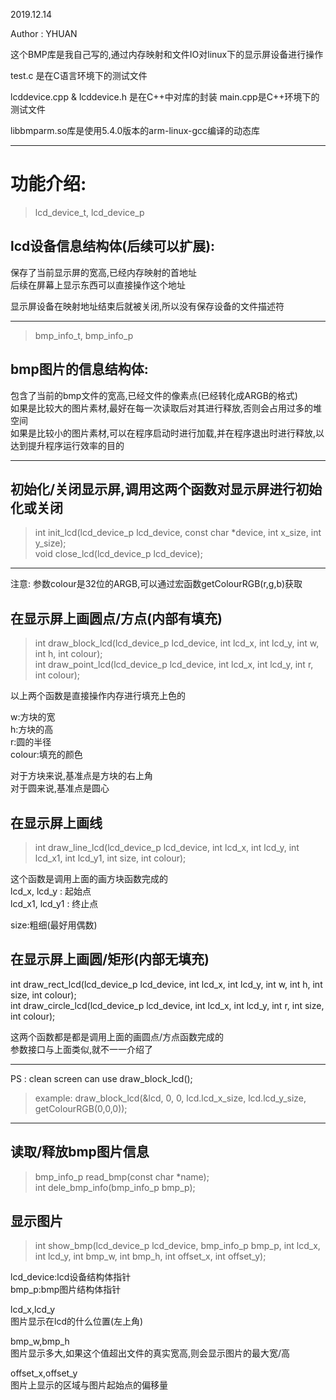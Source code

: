 2019.12.14
 
Author : YHUAN
 
这个BMP库是我自己写的,通过内存映射和文件IO对linux下的显示屏设备进行操作

test.c 是在C语言环境下的测试文件

lcddevice.cpp & lcddevice.h 是在C++中对库的封装
main.cpp是C++环境下的测试文件

libbmparm.so库是使用5.4.0版本的arm-linux-gcc编译的动态库

---------------------------------------------------------------------------------------------------------


# **功能介绍:**

> lcd_device_t, lcd_device_p  


## lcd设备信息结构体(后续可以扩展):
保存了当前显示屏的宽高,已经内存映射的首地址  
后续在屏幕上显示东西可以直接操作这个地址  


显示屏设备在映射地址结束后就被关闭,所以没有保存设备的文件描述符  

--------------------------------------------------------------

> bmp_info_t, bmp_info_p


## bmp图片的信息结构体:
包含了当前的bmp文件的宽高,已经文件的像素点(已经转化成ARGB的格式)  
如果是比较大的图片素材,最好在每一次读取后对其进行释放,否则会占用过多的堆空间  
如果是比较小的图片素材,可以在程序启动时进行加载,并在程序退出时进行释放,以达到提升程序运行效率的目的  


--------------------------------------------------------------


## 初始化/关闭显示屏,调用这两个函数对显示屏进行初始化或关闭
> int init_lcd(lcd_device_p lcd_device, const char *device, int x_size, int y_size);  
> void close_lcd(lcd_device_p lcd_device);  


--------------------------------------------------------------  

注意: 参数colour是32位的ARGB,可以通过宏函数getColourRGB(r,g,b)获取  


## 在显示屏上画圆点/方点(内部有填充)  
> int draw_block_lcd(lcd_device_p lcd_device, int lcd_x, int lcd_y, int w, int h, int colour);  
> int draw_point_lcd(lcd_device_p lcd_device, int lcd_x, int lcd_y, int r, int colour);  

以上两个函数是直接操作内存进行填充上色的  

w:方块的宽  
h:方块的高  
r:圆的半径  
colour:填充的颜色  

对于方块来说,基准点是方块的右上角  
对于圆来说,基准点是圆心  



## 在显示屏上画线  
> int draw_line_lcd(lcd_device_p lcd_device, int lcd_x, int lcd_y, int lcd_x1, int lcd_y1, int size, int colour);  

这个函数是调用上面的画方块函数完成的  
lcd_x, lcd_y : 起始点  
lcd_x1, lcd_y1 : 终止点  

size:粗细(最好用偶数)  


## 在显示屏上画圆/矩形(内部无填充)
int draw_rect_lcd(lcd_device_p lcd_device, int lcd_x, int lcd_y, int w, int h, int size, int colour);  
int draw_circle_lcd(lcd_device_p lcd_device, int lcd_x, int lcd_y, int r, int size, int colour);  

这两个函数都是都是调用上面的画圆点/方点函数完成的  
参数接口与上面类似,就不一一介绍了  

---

PS : clean screen can use draw_block_lcd();  
> example: draw_block_lcd(&lcd, 0, 0, lcd.lcd_x_size, lcd.lcd_y_size, getColourRGB(0,0,0));  

----------------------------------------------------------------------------------------------

## 读取/释放bmp图片信息
> bmp_info_p read_bmp(const char *name);  
> int dele_bmp_info(bmp_info_p bmp_p);  

## 显示图片
> int show_bmp(lcd_device_p lcd_device, bmp_info_p bmp_p, int lcd_x, int lcd_y, int bmp_w, int bmp_h, int offset_x, int offset_y);  

lcd_device:lcd设备结构体指针  
bmp_p:bmp图片结构体指针  

lcd_x,lcd_y  
图片显示在lcd的什么位置(左上角)  


bmp_w,bmp_h  
图片显示多大,如果这个值超出文件的真实宽高,则会显示图片的最大宽/高  


offset_x,offset_y  
图片上显示的区域与图片起始点的偏移量  










